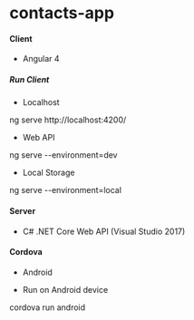 # contacts-app


#### Client 
- Angular 4

##### Run Client

* Localhost

ng serve
http://localhost:4200/

* Web API

ng serve --environment=dev

* Local Storage

ng serve --environment=local

#### Server 
- C# .NET Core Web API (Visual Studio 2017)

#### Cordova 
- Android

* Run on Android device

cordova run android

